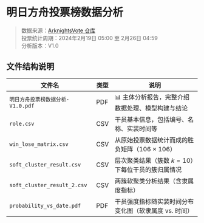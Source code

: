 # 明日方舟投票榜数据分析

> 数据来源：[ArknightsVote 仓库](https://github.com/ArknightsVote/ArknightsVote)  
> 投票统计周期：2024年2月19日 05:00 至 2月26日 04:59  
> 分析版本：V1.0


## 文件结构说明

| 文件名 | 类型 | 说明 |
|--------|------|------|
| `明日方舟投票榜数据分析-V1.0.pdf` | PDF | 📊 主体分析报告，完整介绍数据处理、模型构建与结论 |
| `role.csv` | CSV | 干员基本信息，包括编号、名称、实装时间等 |
| `win_lose_matrix.csv` | CSV | 从原始投票数据统计而成的胜负矩阵（106 × 106） |
| `soft_cluster_result.csv` | CSV | 层次聚类结果（簇数 $k=10$）下每位干员的簇归属情况 |
| `soft_cluster_result_2.csv` | CSV | 两簇软聚类分析结果（含隶属度指标） |
| `probability_vs_date.pdf` | PDF | 干员强度指标随实装时间分布变化图（软隶属度 vs. 时间） |